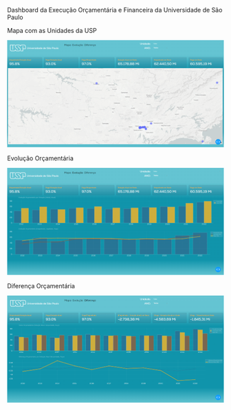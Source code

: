 Dashboard da Execução Orçamentária e Financeira da Universidade de São Paulo

Mapa com as Unidades da USP

<img src="/assets/Mapa.png">

Evolução Orçamentária

<img src="/assets/Evolução Orçamentária.png">

Diferença Orçamentária

<img src="/assets/Diferença Orçamentária.png">